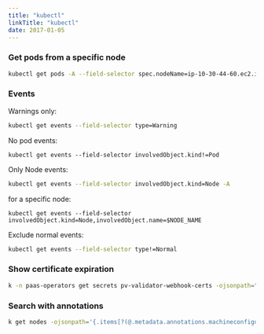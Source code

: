```yaml
---
title: "kubectl"
linkTitle: "kubectl"
date: 2017-01-05
---
```


### Get pods from a specific node

```bash
kubectl get pods -A --field-selector spec.nodeName=ip-10-30-44-60.ec2.internal
```

### Events


Warnings only:

```bash
kubectl get events --field-selector type=Warning
```

No pod events:

```
kubectl get events --field-selector involvedObject.kind!=Pod
```

Only Node events:

```bash
kubectl get events --field-selector involvedObject.kind=Node -A
```

for a specific node:

```
kubectl get events --field-selector involvedObject.kind=Node,involvedObject.name=$NODE_NAME
```

Exclude normal events:

```bash
kubectl get events --field-selector type!=Normal
```

### Show certificate expiration

```bash
k -n paas-operators get secrets pv-validator-webhook-certs -ojsonpath="{.data['tls\.crt']}" | base64 -d | openssl x509 -noout -text -in -
```

### Search with annotations

```bash
k get nodes -ojsonpath='{.items[?(@.metadata.annotations.machineconfiguration\.openshift\.io/currentConfig=="rendered-worker-5a2a3af8925b34ed8bdd5c339a3b72c5")].metadata.name}'
```
